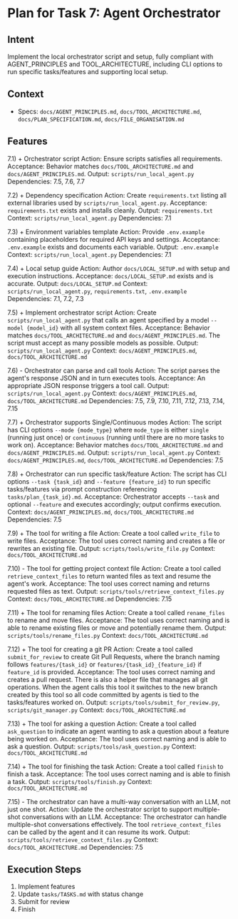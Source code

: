 # Plan for Task 7: Agent Orchestrator

## Intent
Implement the local orchestrator script and setup, fully compliant with AGENT_PRINCIPLES and TOOL_ARCHITECTURE, including CLI options to run specific tasks/features and supporting local setup.

## Context
- Specs: `docs/AGENT_PRINCIPLES.md`, `docs/TOOL_ARCHITECTURE.md`, `docs/PLAN_SPECIFICATION.md`, `docs/FILE_ORGANISATION.md`

## Features
7.1) + Orchestrator script
   Action: Ensure scripts satisfies all requirements.
   Acceptance: Behavior matches `docs/TOOL_ARCHITECTURE.md` and `docs/AGENT_PRINCIPLES.md`.
   Output: `scripts/run_local_agent.py`
   Dependencies: 7.5, 7.6, 7.7

7.2) + Dependency specification
   Action: Create `requirements.txt` listing all external libraries used by `scripts/run_local_agent.py`.
   Acceptance: `requirements.txt` exists and installs cleanly.
   Output: `requirements.txt`
   Context: `scripts/run_local_agent.py`
   Dependencies: 7.1

7.3) + Environment variables template
   Action: Provide `.env.example` containing placeholders for required API keys and settings.
   Acceptance: `.env.example` exists and documents each variable.
   Output: `.env.example`
   Context: `scripts/run_local_agent.py`
   Dependencies: 7.1

7.4) + Local setup guide
   Action: Author `docs/LOCAL_SETUP.md` with setup and execution instructions.
   Acceptance: `docs/LOCAL_SETUP.md` exists and is accurate.
   Output: `docs/LOCAL_SETUP.md`
   Context: `scripts/run_local_agent.py`, `requirements.txt`, `.env.example`
   Dependencies: 7.1, 7.2, 7.3

7.5) + Implement orchestrator script
   Action: Create `scripts/run_local_agent.py` that calls an agent specified by a model `--model {model_id}` with all system context files.
   Acceptance: Behavior matches `docs/TOOL_ARCHITECTURE.md` and `docs/AGENT_PRINCIPLES.md`. The script must accept as many possible models as possible.
   Output: `scripts/run_local_agent.py`
   Context: `docs/AGENT_PRINCIPLES.md`, `docs/TOOL_ARCHITECTURE.md`

7.6) - Orchestrator can parse and call tools
   Action: The script parses the agent's response JSON and in turn executes tools.
   Acceptance: An appropriate JSON response triggers a tool call.
   Output: `scripts/run_local_agent.py`
   Context: `docs/AGENT_PRINCIPLES.md`, `docs/TOOL_ARCHITECTURE.md`
   Dependencies: 7.5, 7.9, 7.10, 7.11, 7.12, 7.13, 7.14, 7.15

7.7) + Orchestrator supports Single/Continuous modes
   Action: The script has CLI options `--mode {mode_type}` where `mode_type` is either `single` (running just once) or `continuous` (running until there are no more tasks to work on).
   Acceptance: Behavior matches `docs/TOOL_ARCHITECTURE.md` and `docs/AGENT_PRINCIPLES.md`.
   Output: `scripts/run_local_agent.py`
   Context: `docs/AGENT_PRINCIPLES.md`, `docs/TOOL_ARCHITECTURE.md`
   Dependencies: 7.5

7.8) + Orchestrator can run specific task/feature
   Action: The script has CLI options `--task {task_id}` and `--feature {feature_id}` to run specific tasks/features via prompt construction referencing `tasks/plan_{task_id}.md`.
   Acceptance: Orchestrator accepts `--task` and optional `--feature` and executes accordingly; output confirms execution.
   Context: `docs/AGENT_PRINCIPLES.md`, `docs/TOOL_ARCHITECTURE.md`
   Dependencies: 7.5

7.9) + The tool for writing a file
   Action: Create a tool called `write_file` to write files.
   Acceptance: The tool uses correct naming and creates a file or rewrites an existing file.
   Output: `scripts/tools/write_file.py`
   Context: `docs/TOOL_ARCHITECTURE.md`

7.10) - The tool for getting project context file
   Action: Create a tool called `retrieve_context_files` to return wanted files as text and resume the agent's work.
   Acceptance: The tool uses correct naming and returns requested files as text.
   Output: `scripts/tools/retrieve_context_files.py`
   Context: `docs/TOOL_ARCHITECTURE.md`
   Dependencies: 7.15

7.11) + The tool for renaming files
   Action: Create a tool called `rename_files` to rename and move files.
   Acceptance: The tool uses correct naming and is able to rename existing files or move and potentially rename them.
   Output: `scripts/tools/rename_files.py`
   Context: `docs/TOOL_ARCHITECTURE.md`

7.12) + The tool for creating a git PR
   Action: Create a tool called `submit_for_review` to create Git Pull Requests, where the branch naming follows `features/{task_id}` or `features/{task_id}_{feature_id}` if `feature_id` is provided.
   Acceptance: The tool uses correct naming and creates a pull request. There is also a helper file that manages all git operations. When the agent calls this tool it switches to the new branch created by this tool so all code committed by agents is tied to the tasks/features worked on.
   Output: `scripts/tools/submit_for_review.py`, `scripts/git_manager.py`
   Context: `docs/TOOL_ARCHITECTURE.md`

7.13) + The tool for asking a question
   Action: Create a tool called `ask_question` to indicate an agent wanting to ask a question about a feature being worked on.
   Acceptance: The tool uses correct naming and is able to ask a question.
   Output: `scripts/tools/ask_question.py`
   Context: `docs/TOOL_ARCHITECTURE.md`

7.14) + The tool for finishing the task
   Action: Create a tool called `finish` to finish a task.
   Acceptance: The tool uses correct naming and is able to finish a task.
   Output: `scripts/tools/finish.py`
   Context: `docs/TOOL_ARCHITECTURE.md`

7.15) - The orchestrator can have a multi-way conversation with an LLM, not just one shot.
   Action: Update the orchestrator script to support multiple-shot conversations with an LLM.
   Acceptance: The orchestrator can handle multiple-shot conversations effectively. The tool `retrieve_context_files` can be called by the agent and it can resume its work.
   Output: `scripts/tools/retrieve_context_files.py`
   Context: `docs/TOOL_ARCHITECTURE.md`
   Dependencies: 7.5


## Execution Steps
1) Implement features
2) Update `tasks/TASKS.md` with status change
3) Submit for review
4) Finish
